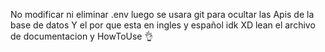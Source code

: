 No modificar ni eliminar .env luego se usara git para ocultar las Apis de la base de datos 
Y el por que esta en ingles y español idk XD 
lean el archivo de documentacion y HowToUse 👌
